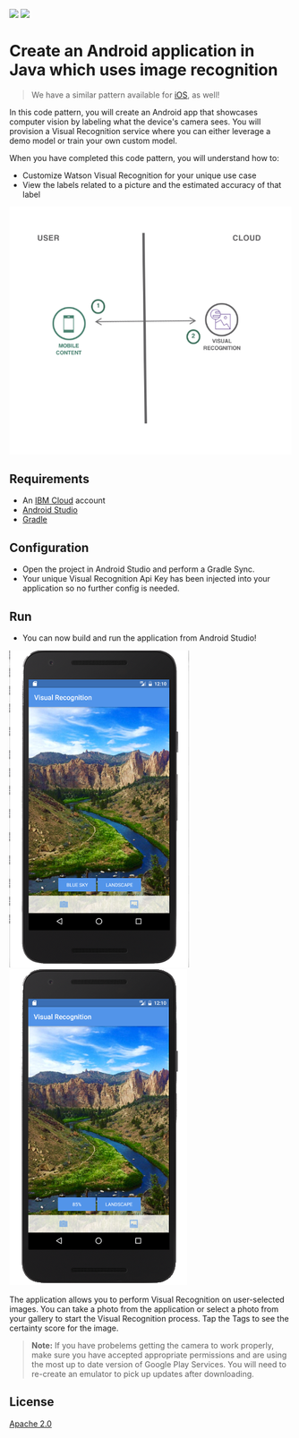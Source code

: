 [![](https://img.shields.io/badge/IBM%20Cloud-powered-blue.svg)](https://bluemix.net)
[![](https://img.shields.io/badge/platform-android-lightgrey.svg?style=flat)](https://developer.android.com/index.html)

# Create an Android application in Java which uses image recognition

> We have a similar pattern available for [iOS](https://github.com/IBM/visual-recognition-ios), as well!

In this code pattern, you will create an Android app that showcases computer vision by labeling what the device's camera sees. You will provision a Visual Recognition service where you can either leverage a demo model or train your own custom model.

When you have completed this code pattern, you will understand how to:

* Customize Watson Visual Recognition for your unique use case
* View the labels related to a picture and the estimated accuracy of that label

![](README_Images/architecture.png)

## Requirements

* An [IBM Cloud](http://bluemix.net) account
* [Android Studio](https://developer.android.com/studio/index.html)
* [Gradle](https://gradle.org/gradle-download/)

## Configuration

* Open the project in Android Studio and perform a Gradle Sync.
* Your unique Visual Recognition Api Key has been injected into your application so no further config is needed.

## Run

* You can now build and run the application from Android Studio!

![VisualRecognitionAndroid](README_Images/VisualRecognitionAndroid.png) ![VisualRecognitionAndroidClicked](README_Images/VisualRecognitionAndroidClicked.png)

The application allows you to perform Visual Recognition on user-selected images. You can take a photo from the application or select a photo from your gallery to start the Visual Recognition process. Tap the Tags to see the certainty score for the image.

> **Note:** If you have probelems getting the camera to work properly, make sure you have accepted appropriate permissions and are using the most up to date version of Google Play Services. You will need to re-create an emulator to pick up updates after downloading.

## License

[Apache 2.0](LICENSE)
